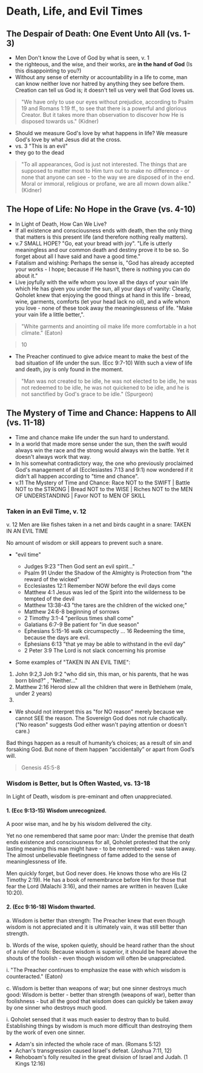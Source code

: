 # Death, Life, and Evil Times

## The Despair of Death: One Event Unto All (vs. 1-3)

- Men Don't know the Love of God by what is seen, v. 1
- the righteous, and the wise, and their works, are **in the hand of God** (Is this disappointing to you?)
- Without any sense of eternity or accountability in a life to come, man can know neither love nor hatred by anything they see before them. Creation can tell us God is; it doesn't tell us very well that God loves us.

> "We have only to use our eyes without prejudice, according to Psalm 19 and Romans 1:19 ff., to see that there is a powerful and glorious Creator. But it takes more than observation to discover how He is disposed towards us." (Kidner)

- Should we measure God's love by what happens in life? We measure God's love by what Jesus did at the cross.
- vs. 3 "This is an evil"
- they go to the dead

> "To all appearances, God is just not interested. The things that are supposed to matter most to Him turn out to make no difference - or none that anyone can see - to the way we are disposed of in the end. Moral or immoral, religious or profane, we are all mown down alike." (Kidner)

<!-- ############################### -->
## The Hope of Life: No Hope in the Grave (vs. 4-10)

- In Light of Death, How Can We Live?
- If all existence and consciousness ends with death, then the only thing that matters is this present life (and therefore nothing really matters).
- v.7 SMALL HOPE? "Go, eat your bread with joy". "Life is utterly meaningless and our common death and destiny prove it to be so. So forget about all I have said and have a good time."
- Fatalism and wishing: Perhaps the sense is, "God has already accepted your works - I hope; because if He hasn't, there is nothing you can do about it."
- Live joyfully with the wife whom you love all the days of your vain life which He has given you under the sun, all your days of vanity: Clearly, Qoholet knew that enjoying the good things at hand in this life - bread, wine, garments, comforts (let your head lack no oil), and a wife whom you love - none of these took away the meaninglessness of life. "Make your vain life a little better,".

> "White garments and anointing oil make life more comfortable in a hot climate." (Eaton)

> 10

- The Preacher continued to give advice meant to make the best of the bad situation of life under the sun. (Ecc 9:7-10) With such a view of life and death, joy is only found in the moment.

> "Man was not created to be idle, he was not elected to be idle, he was not redeemed to be idle, he was not quickened to be idle, and he is not sanctified by God's grace to be idle." (Spurgeon)

<!-- ############################### -->
## The Mystery of Time and Chance: Happens to All (vs. 11-18)

- Time and chance make life under the sun hard to understand.
- In a world that made more sense under the sun, then the swift would always win the race and the strong would always win the battle. Yet it doesn't always work that way.
- In his somewhat contradictory way, the one who previously proclaimed God's management of all (Ecclesiastes 7:13 and 9:1) now wondered if it didn't all happen according to "time and chance".
- v.11 The Mystery of Time and Chance: Race NOT to the SWIFT | Battle NOT to the STRONG | Bread NOT to the WISE | Riches NOT to the MEN OF UNDERSTANDING | Favor NOT to MEN OF SKILL

### Taken in an Evil Time, v. 12

v. 12 Men are like fishes taken in a net and birds caught in a snare: TAKEN IN AN EVIL TIME

No amount of wisdom or skill appears to prevent such a snare.

- "evil time"
	- Judges 9:23 "Then God sent an evil spirit..."
	- Psalm 91 Under the Shadow of the Almighty is Protection from "the reward of the wicked" 
	- Ecclesiastes 12:1 Remember NOW before the evil days come
	- Matthew 4:1 Jesus was led of the Spirit into the wilderness to be tempted of the devil
	- Matthew 13:38-43 "the tares are the children of the wicked one;"
	- Matthew 24:6-8 beginning of sorrows
	- 2 Timothy 3:1-4 "perilous times shall come"
	- Galatians 6:7-9 Be patient for "in due season"
	- Ephesians 5:15-16 walk circumspectly ... 16 Redeeming the time, because the days are evil.
	- Ephesians 6:13 "that ye may be able to withstand in the evil day"
	- 2 Peter 3:9 The Lord is not slack concerning his promise

- Some examples of "TAKEN IN AN EVIL TIME":

1. John 9:2,3 Joh 9:2 "who did sin, this man, or his parents, that he was born blind?" , "Neither..."
2. Matthew 2:16 Herod slew all the children that were in Bethlehem (male, under 2 years)
3. 

- We should not interpret this as "for NO reason" merely because we cannot SEE the reason. The Sovereign God does not rule chaotically. ("No reason" suggests God either wasn't paying attention or doesn't care.)

Bad things happen as a result of humanity’s choices; as a result of sin and forsaking God. But none of them happen “accidentally” or apart from God’s will.

> Genesis 45:5-8

### Wisdom is Better, but Is Often Wasted, vs. 13-18

In Light of Death, wisdom is pre-eminant and often unappreciated.

#### 1. (Ecc 9:13-15) Wisdom unrecognized.

A poor wise man, and he by his wisdom delivered the city.

Yet no one remembered that same poor man: Under the premise that death ends existence and consciousness for all, Qoholet protested that the only lasting meaning this man might have - to be remembered - was taken away. The almost unbelievable fleetingness of fame added to the sense of meaninglessness of life.

Men quickly forget, but God never does. He knows those who are His (2 Timothy 2:19). He has a book of remembrance before Him for those that fear the Lord (Malachi 3:16), and their names are written in heaven (Luke 10:20).

#### 2. (Ecc 9:16-18) Wisdom thwarted.

a. Wisdom is better than strength: The Preacher knew that even though wisdom is not appreciated and it is ultimately vain, it was still better than strength.

b. Words of the wise, spoken quietly, should be heard rather than the shout of a ruler of fools: Because wisdom is superior, it should be heard above the shouts of the foolish - even though wisdom will often be unappreciated.

i. "The Preacher continues to emphasize the ease with which wisdom is counteracted." (Eaton)

c. Wisdom is better than weapons of war; but one sinner destroys much good: Wisdom is better - better than strength (weapons of war), better than foolishness - but all the good that wisdom does can quickly be taken away by one sinner who destroys much good.

i. Qoholet sensed that it was much easier to destroy than to build. Establishing things by wisdom is much more difficult than destroying them by the work of even one sinner.

- Adam's sin infected the whole race of man. (Romans 5:12)
- Achan's transgression caused Israel's defeat. (Joshua 7:11, 12)
- Rehoboam's folly resulted in the great division of Israel and Judah. (1 Kings 12:16)